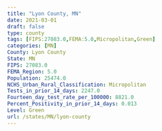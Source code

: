 ```yaml
---
title: "Lyon County, MN"
date: 2021-03-01
draft: false
type: county
tags: [FIPS:27083.0,FEMA:5.0,Micropolitan,Green]
categories: [MN]
County: Lyon County
State: MN
FIPS: 27083.0
FEMA_Region: 5.0
Population: 25474.0
NCHS_Urban_Rural_Classification: Micropolitan
Tests_in_prior_14_days: 2247.0
Fourteen_day_test_rate_per_100000: 8821.0
Percent_Positivity_in_prior_14_days: 0.013
Level: Green
url: /states/MN/lyon-county
---
```




